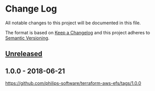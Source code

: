 # Change Log
All notable changes to this project will be documented in this file.

The format is based on [Keep a Changelog](http://keepachangelog.com/)
and this project adheres to [Semantic Versioning](http://semver.org/).

## [Unreleased]

## 1.0.0 - 2018-06-21
https://github.com/philips-software/terraform-aws-efs/tags/1.0.0

[Unreleased]: https://github.com/philips-software/terraform-aws-efs/compare/1.0.0...HEAD
